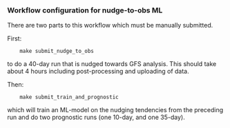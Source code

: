 ### Workflow configuration for nudge-to-obs ML

There are two parts to this workflow which must be manually submitted.

First:
```
    make submit_nudge_to_obs
```
to do a 40-day run that is nudged towards GFS analysis. This should take about 4 hours including post-processing and uploading of data.

Then:
```
    make submit_train_and_prognostic
```
which will train an ML-model on the nudging tendencies from the preceding run and do two prognostic runs (one 10-day, and one 35-day).
